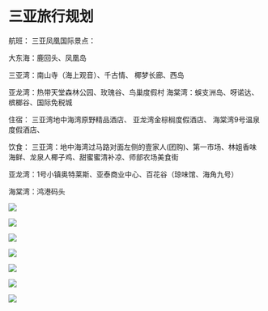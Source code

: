 # 三亚旅行规划

航班：    三亚凤凰国际景点：  &#x20;

&#x20;大东海：鹿回头、凤凰岛   &#x20;

三亚湾：南山寺（海上观音）、千古情、 椰梦长廊、西岛   &#x20;

亚龙湾：热带天堂森林公园、玫瑰谷、鸟巢度假村    海棠湾：蜈支洲岛、呀诺达、槟榔谷、国际免税城

住宿：    三亚湾地中海湾原野精品酒店、    亚龙湾金棕榈度假酒店、    海棠湾9号温泉度假酒店、

饮食：    三亚湾：地中海湾过马路对面左侧的壹家人(团购)、第一市场、林姐香味海鲜、龙泉人椰子鸡、甜蜜蜜清补凉、师部农场美食街   &#x20;

亚龙湾：1号小镇奥特莱斯、亚泰商业中心、百花谷（琼味馆、海角九号）  &#x20;

&#x20;海棠湾：鸿港码头

![](../.gitbook/assets/san-ya-jing-dian-fen-bu-tu.jpg)

![](../.gitbook/assets/san-ya-lv-you-bi-bei-wu-pin.png)

![](../.gitbook/assets/san-ya-jing-dian-xiao-fei-qing-kuang.jpg)

![](../.gitbook/assets/san-ya-zhu-yao-jing-dian.jpg)

![](../.gitbook/assets/san-ya-jing-dian-wei-zhi.png)

![](../.gitbook/assets/san-ya-dao-lu-fen-bu.jpg)

![](../.gitbook/assets/san-ya-hai-tang-wan-fen-bu.png)



